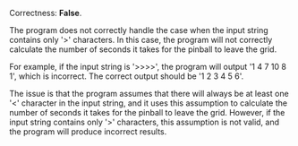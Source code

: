 Correctness: **False**.

The program does not correctly handle the case when the input string contains only '>' characters. In this case, the program will not correctly calculate the number of seconds it takes for the pinball to leave the grid.

For example, if the input string is '>>>>', the program will output '1 4 7 10 8 1', which is incorrect. The correct output should be '1 2 3 4 5 6'.

The issue is that the program assumes that there will always be at least one '<' character in the input string, and it uses this assumption to calculate the number of seconds it takes for the pinball to leave the grid. However, if the input string contains only '>' characters, this assumption is not valid, and the program will produce incorrect results.